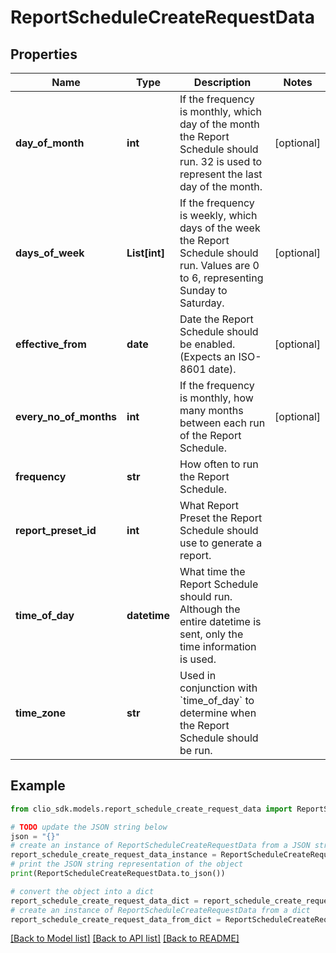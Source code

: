 # ReportScheduleCreateRequestData


## Properties

Name | Type | Description | Notes
------------ | ------------- | ------------- | -------------
**day_of_month** | **int** | If the frequency is monthly, which day of the month the Report Schedule should run. 32 is used to represent the last day of the month. | [optional] 
**days_of_week** | **List[int]** | If the frequency is weekly, which days of the week the Report Schedule should run. Values are 0 to 6, representing Sunday to Saturday. | [optional] 
**effective_from** | **date** | Date the Report Schedule should be enabled. (Expects an ISO-8601 date). | [optional] 
**every_no_of_months** | **int** | If the frequency is monthly, how many months between each run of the Report Schedule. | [optional] 
**frequency** | **str** | How often to run the Report Schedule. | 
**report_preset_id** | **int** | What Report Preset the Report Schedule should use to generate a report. | 
**time_of_day** | **datetime** | What time the Report Schedule should run. Although the entire datetime is sent, only the time information is used. | 
**time_zone** | **str** | Used in conjunction with &#x60;time_of_day&#x60; to determine when the Report Schedule should be run. | 

## Example

```python
from clio_sdk.models.report_schedule_create_request_data import ReportScheduleCreateRequestData

# TODO update the JSON string below
json = "{}"
# create an instance of ReportScheduleCreateRequestData from a JSON string
report_schedule_create_request_data_instance = ReportScheduleCreateRequestData.from_json(json)
# print the JSON string representation of the object
print(ReportScheduleCreateRequestData.to_json())

# convert the object into a dict
report_schedule_create_request_data_dict = report_schedule_create_request_data_instance.to_dict()
# create an instance of ReportScheduleCreateRequestData from a dict
report_schedule_create_request_data_from_dict = ReportScheduleCreateRequestData.from_dict(report_schedule_create_request_data_dict)
```
[[Back to Model list]](../README.md#documentation-for-models) [[Back to API list]](../README.md#documentation-for-api-endpoints) [[Back to README]](../README.md)


